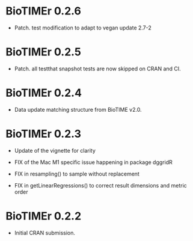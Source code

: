 # BioTIMEr 0.2.6

* Patch. test modification to adapt to vegan update 2.7-2

# BioTIMEr 0.2.5

* Patch. all testthat snapshot tests are now skipped on CRAN and CI.

# BioTIMEr 0.2.4

* Data update matching structure from BioTIME v2.0.

# BioTIMEr 0.2.3

* Update of the vignette for clarity

* FIX of the Mac M1 specific issue happening in package dggridR
* FIX in resampling() to sample without replacement
* FIX in getLinearRegressions() to correct result dimensions and metric order

# BioTIMEr 0.2.2

* Initial CRAN submission.
